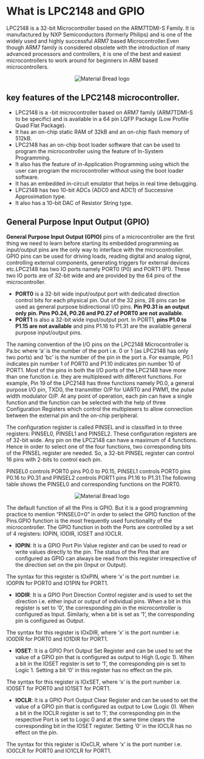 # What is LPC2148 and GPIO

LPC2148 is a 32-bit Microcontroller based on the ARM7TDMI-S Family. It is manufactured by NXP Semiconductors (formerly Philips) and is one of the widely used and highly successful ARM7 based Microcontroller.Even though ARM7 family is considered obsolete with the introduction of many advanced processors and controllers, it is one of the best and easiest microcontrollers to work around for beginners in ARM based microcontrollers.

<p align="center" style="margin-bottom: 0px !important;">
  <img src="https://user-images.githubusercontent.com/109785046/213093311-901dbe5e-fae2-4133-b81f-8096ea8073dc.png" alt="Material Bread logo" align="center">
</p>


## key features of the LPC2148 microcontroller.

- LPC2148 is a -bit microcontroller based on ARM7 family (ARM7TDMI-S to be specific) and is available in a 64 pin LQFP Package (Low Profile Quad Flat Package).
- It has an on-chip static RAM of 32kB and an on-chip flash memory of 512kB.
- LPC2148 has an on-chip boot loader software that can be used to program the microcontroller using the feature of In-System Programming.
- It also has the feature of in-Application Programming using which the user can program the microcontroller without using the boot loader software.
- It has an embedded in-circuit emulator that helps in real time debugging.
- LPC2148 has two 10-bit ADCs (ADC0 and ADC1) of Successive Approximation type.
- It also has a 10-bit DAC of Resistor String type.

## General Purpose Input Output (GPIO)
**General Purpose Input Output (GPIO)** pins of a microcontroller are the first thing we need to learn before starting its embedded programming as input/output pins are the only way to interface with the microcontroller. GPIO pins can be used for driving loads, reading digital and analog signal, controlling external components, generating triggers for external devices etc.LPC2148 has two IO ports namely PORT0 (P0) and PORT1 (P1). These two IO ports are of 32-bit wide and are provided by the 64 pins of the microcontroller.
- **PORT0** is a 32-bit wide input/output port with dedicated direction control bits for each physical pin. Out of the 32 pins, 28 pins can be used as general purpose bidirectional I/O pins. **Pin P0.31 is an output only pin. Pins P0.24, P0.26 and P0.27 of PORT0 are not available**.
- **PORT1** is also a 32-bit wide input/output port. In PORT1, **pins P1.0 to P1.15 are not available** and pins P1.16 to P1.31 are the available general purpose input/output pins.

The naming convention of the I/O pins on the LPC2148 Microcontroller is Pa.bc where ‘a’ is the number of the port i.e. 0 or 1 (as LPC2148 has only two ports) and ‘bc’ is the number of the pin in the port a. For example, P0.1 indicates pin number 1 of PORT0 and P1.10 indicates pin number 10 of PORT1. Most of the pins in both the I/O ports of the LPC2148 have more than one function i.e. they are multiplexed with different functions. For example, Pin 19 of the LPC2148 has three functions namely P0.0, a general purpose I/O pin, TXD0, the transmitter O/P for UART0 and PWM1, the pulse width modulator O/P.
At any point of operation, each pin can have a single function and the function can be selected with the help of three Configuration Registers which control the multiplexers to allow connection between the external pin and the on-chip peripheral.

The configuration register is called PINSEL and is classified in to three registers: PINSEL0, PINSEL1 and PINSEL2. These configuration registers are of 32-bit wide. Any pin on the LPC2148 can have a maximum of 4 functions. Hence in order to select one of the four functions, two corresponding bits of the PINSEL register are needed. So, a 32-bit PINSEL register can control 16 pins with 2-bits to control each pin.

PINSEL0 controls PORT0 pins P0.0 to P0.15, PINSEL1 controls PORT0 pins P0.16 to P0.31 and PINSEL2 controls PORT1 pins P1.16 to P1.31.The following table shows the PINSEL0 and corresponding functions on the PORT0.

<p align="center" style="margin-bottom: 0px !important;">
  <img src="https://user-images.githubusercontent.com/109785046/213102094-259b781d-3705-4cc6-a6b0-b91e1b637fe0.png" alt="Material Bread logo" align="center">
</p>

The default function of all the Pins is GPIO. But it is a good programming practice to mention “PINSEL0=0” in order to select the GPIO function of the Pins.GPIO function is the most frequently used functionality of the microcontroller. The GPIO function in both the Ports are controlled by a set of 4 registers: IOPIN, IODIR, IOSET and IOCLR.
- **IOPIN**: It is a GPIO Port Pin Value register and can be used to read or write values directly to the pin. The status of the Pins that are configured as GPIO can always be read from this register irrespective of the direction set on the pin (Input or Output).

The syntax for this register is IOxPIN, where ‘x’ is the port number i.e. IO0PIN for PORT0 and IO1PIN for PORT1.

- **IODIR**: It is a GPIO Port Direction Control register and is used to set the direction i.e. either input or output of individual pins. When a bit in this register is set to ‘0’, the corresponding pin in the microcontroller is configured as Input. Similarly, when a bit is set as ‘1’, the corresponding pin is configured as Output.

The syntax for this register is IOxDIR, where ‘x’ is the port number i.e. IO0DIR for PORT0 and IO1DIR for PORT1.

- **IOSET**: It is a GPIO Port Output Set Register and can be used to set the value of a GPIO pin that is configured as output to High (Logic 1). When a bit in the IOSET register is set to ‘1’, the corresponding pin is set to Logic 1. Setting a bit ‘0’ in this register has no effect on the pin.

The syntax for this register is IOxSET, where ‘x’ is the port number i.e. IO0SET for PORT0 and IO1SET for PORT1.

- **IOCLR**: It is a GPIO Port Output Clear Register and can be used to set the value of a GPIO pin that is configured as output to Low (Logic 0). When a bit in the IOCLR register is set to ‘1’, the corresponding pin in the respective Port is set to Logic 0 and at the same time clears the corresponding bit in the IOSET register. Setting ‘0’ in the IOCLR has no effect on the pin.

The syntax for this register is IOxCLR, where ‘x’ is the port number i.e. IO0CLR for PORT0 and IO1CLR for PORT1.


